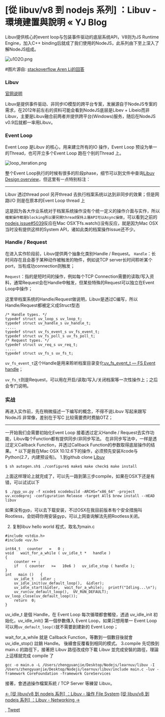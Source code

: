 # [從 libuv/v8 到 nodejs 系列] ：Libuv - 環境建置與說明 « YJ Blog

Libuv提供核心的event loop与包装事件驱动的底层系统API，V8则为JS Runtime Engine，加入C++ binding后就成了我们使用的NodeJS，此系列由下至上深入了解NodeJS组成。

![u1O2O.png](https://gitee.com/hjb2722404/tuchuang/raw/master/img/20201218093722.png)

#图片源自: [stackoverflow Aren Li的回答](https://stackoverflow.com/questions/36766696/which-is-correct-node-js-architecture)

### Libuv

[官网说明](http://docs.libuv.org/en/v1.x/design.html#the-i-o-loop)

Libuv是提供事件驱动、非同步IO模型的跨平台专案，发展源自于NodeJS专案的需求，在2012年前左右的资料可能会看到NodeJS底层是Libev + Libeio而非Libuv，主要是Libuv融合前两者并提供跨平台(Windows)服务，随后在NodeJS v0.9后就都一率用Libuv。

### Event Loop

Event Loop 是Libuv 的核心，用来建立所有的IO 操作，Event Loop 预设为单一的Thread，也可开立多个Event Loop 跑在个别的Thread 上。

![loop_iteration.png](https://gitee.com/hjb2722404/tuchuang/raw/master/img/20201218093735.png)

整个Event Loop执行的时候有很多的阶段phase，细节可以到文件中查询[Libuv Design overview](http://docs.libuv.org/en/v1.x/design.html)，但这里有一点特别标注：

***
Libuv 透过thread pool 另开thread 去执行档案系统以达到非同步的效果；但是网路I/O 则是在原本的Event Loop thread 上

这是因为各大作业系统对于档案系统操作没有个统一定义的操作介面与实作，所以`檔案操作都是blocking所以要另開thread保持上層API可以Async操做`，可以看到之前的[nodejs issue#5039](https://github.com/nodejs/node/issues/5039)反应在Mac OSX下fs.watch()没有反应，就是因为Mac OSX当时没有提供这样的System API，诸如此类的档案操作issue还不少。

### Handle / Request

在进入实作阶段前，Libuv提供两个抽象化类别Handle / Request。
`Handle`：长时间存在且会基于某种动作被触发的物件，例如说TCP server长时间聆听某个port，当有成功connection则触发；

`Request`：指的是短时间的操作，例如每个TCP Connection需要的读取/写入资料，通常Request会在Handle中触发，但某些特殊的Request可以独立在Event Loop中操作；

这里举档案系统的Handle/Request做说明，Libuv是透过C编写，所以Handle/Request都被定义成Struct型态
```
/* Handle types. */
typedef struct uv_loop_s uv_loop_t;
typedef struct uv_handle_s uv_handle_t;
.....
typedef struct uv_fs_event_s uv_fs_event_t;
typedef struct uv_fs_poll_s uv_fs_poll_t;
/* Request types. */
typedef struct uv_req_s uv_req_t;
.....
typedef struct uv_fs_s uv_fs_t;
```
`uv_fs_event_t`这个Handle是用来聆听档案目录变化[uv_fs_event_t — FS Event handle](http://docs.libuv.org/en/v1.x/fs_event.html)；

`uv_fs_t`则是Request，可以用在开启/读取/写入/关闭档案等一次性操作上；之后会专门说明。

### 实战

再进入实作前，先在稍微描述一下编写的概念，不得不说Libuv 写起来跟写NodeJS 非常像，差别在于写C 比较需要费时费脑OTZ；
***
一开始我们会需要初始化Event Loop
接着透过定义Handle / Request去实作功能，Libuv每个Function都有提供同步/非同步写法。
在非同步写法中，一样是透过定义Callback Function，并透过Callback Function的参数取得底层操作的结果。
*
以下是我在Mac OSX 10.12.6下的操作，必须预先安装Xcode与Python(2.7，内建预设有)。
1.到github clone [Libuv](https://github.com/libuv/libuv)
```
$ sh autogen.sh$ ./configure$ make$ make check$ make install
```
上面这样理论上就完成了，可以先一路到第三步compile，如果在OSX下还是有错，可以试试以下
```
$ ./gyp_uv.py -f xcode$ xcodebuild -ARCHS="x86_64" -project uv.xcodeproj -configuration Release -target All$ brew install --HEAD libuv
```
如果没有gyp，可以去下载安装，不过OSX在我目前版本有个安全措施叫Rootless，会妨碍你用安装gyp，可以上网查询解法先把Rootless关闭。

2. 复制libuv hello world 程式，取名为main.c
```
#include <stdio.h>
#include <uv.h>

int64_t   counter   =   0 ; 
void   wait_for_a_while ( uv_idle_t *   handle )   
{   
	counter ++ ;   
	if   ( counter   >=   10e6 )   uv_idle_stop ( handle ); 
}
int   main ()   {  
	uv_idle_t   idler ;    
	uv_idle_init(uv_default_loop(),  &idler);  
	uv_idle_start(&idler,  wait_for_a_while);  printf("Idling...\n");  
	uv_run(uv_default_loop(),  UV_RUN_DEFAULT);  uv_loop_close(uv_default_loop());  
	return  0;
}
```

uv_idle_t 是個 Handle，在 Event Loop 每次循環都會觸發，透過 uv_idle_init 初始化，uv_idle_init() 第一個參數傳入 Event Loop，如果只想用單一 Event Loop 可以用`uv_default_loop()`就不需要創建新的 Event Loop；

wait_for_a_while 就是 Callback Function，等數到一個數目後就會 uv_idle_stop() 註銷 Handle。
後續會反覆看到相同的模式。
3.compile
先切換到 main.c 的路徑下，接著把 Libuv 路徑改成你下載 Libuv 並完成安裝的路徑，理論上這樣就完成 compile 了
```
gcc -o main.o -L /Users/zhengyuanjie/Desktop/Nodejs/learnuv/libuv -I /Users/zhengyuanjie/Desktop/Nodejs/learnuv/libuv/include main.c -luv -framework CoreFoundation -framework CoreServices
```

接著，會透過操作檔案系統 / TCP Server 等練習 Libuv。

 [← [從 libuv/v8 到 nodejs 系列] ：Libuv - 操作 File System](http://sj82516-blog.logdown.com/posts/3903962/libuv-operation-file-system)  [[從 libuv/v8 到 nodejs 系列] ：Libuv - Networking →](http://sj82516-blog.logdown.com/posts/4087423/from-libuv-v8-to-nodejs-series-libuv-networking)

 [ ](https://simpread.herokuapp.com/view/51662278725.html#)  [Tweet](https://twitter.com/share?)